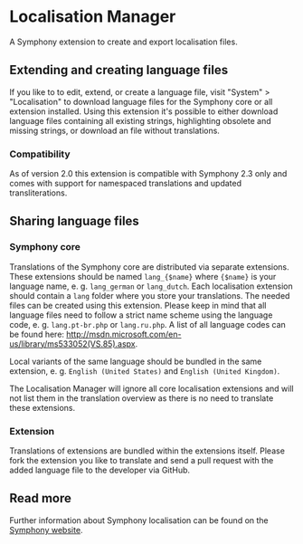 # Localisation Manager

A Symphony extension to create and export localisation files.

## Extending and creating language files

If you like to to edit, extend, or create a language file, visit "System" > "Localisation" to download language files for the Symphony core or all extension installed. Using this extension it's possible to either download language files containing all existing strings, highlighting obsolete and missing strings, or download an file without translations. 

### Compatibility

As of version 2.0 this extension is compatible with Symphony 2.3 only and comes with support for namespaced translations and updated transliterations.

## Sharing language files

### Symphony core

Translations of the Symphony core are distributed via separate extensions. These extensions should be named `lang_{$name}` where `{$name}` is your language name, e. g. `lang_german` or `lang_dutch`. Each localisation extension should contain a `lang` folder where you store your translations. The needed files can be created using this extension. Please keep in mind that all language files need to follow a strict name scheme using the language code, e. g. `lang.pt-br.php` or `lang.ru.php`. A list of all language codes can be found here: <http://msdn.microsoft.com/en-us/library/ms533052(VS.85).aspx>.

Local variants of the same language should be bundled in the same extension, e. g. `English (United States)` and `English (United Kingdom)`.

The Localisation Manager will ignore all core localisation extensions and will not list them in the translation overview as there is no need to translate these extensions.

### Extension

Translations of extensions are bundled within the extensions itself. Please fork the extension you like to translate and send a pull request with the added language file to the developer via GitHub.


## Read more

Further information about Symphony localisation can be found on the [Symphony website](http://symphony-cms.com/learn/articles/view/localisation-in-symphony/).